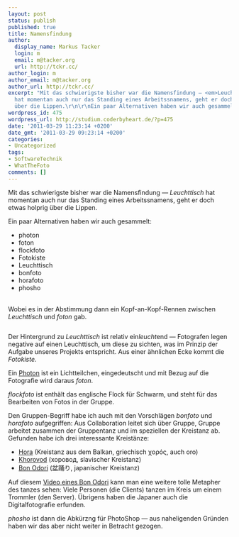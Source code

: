 ```yaml
---
layout: post
status: publish
published: true
title: Namensfindung
author:
  display_name: Markus Tacker
  login: m
  email: m@tacker.org
  url: http://tckr.cc/
author_login: m
author_email: m@tacker.org
author_url: http://tckr.cc/
excerpt: "Mit das schwierigste bisher war die Namensfindung — <em>Leuchttisch</em>
  hat momentan auch nur das Standing eines Arbeitssnamens, geht er doch etwas holprig
  über die Lippen.\r\n\r\nEin paar Alternativen haben wir auch gesammelt:\r\n<ul>\r\n\t<li>photon</li>\r\n\t<li>foton</li>\r\n\t<li>flockfoto</li>\r\n\t<li>Fotokiste</li>\r\n\t<li>Leuchttisch</li>\r\n\t<li>bonfoto</li>\r\n\t<li>horafoto</li>\r\n\t<li>phosho</li>\r\n</ul>\r\n"
wordpress_id: 475
wordpress_url: http://studium.coderbyheart.de/?p=475
date: '2011-03-29 11:23:14 +0200'
date_gmt: '2011-03-29 09:23:14 +0200'
categories:
- Uncategorized
tags:
- SoftwareTechnik
- WhatTheFoto
comments: []
---
```

<p>Mit das schwierigste bisher war die Namensfindung — <em>Leuchttisch</em> hat momentan auch nur das Standing eines Arbeitssnamens, geht er doch etwas holprig über die Lippen.</p>
<p>Ein paar Alternativen haben wir auch gesammelt:</p>
<ul>
<li>photon</li>
<li>foton</li>
<li>flockfoto</li>
<li>Fotokiste</li>
<li>Leuchttisch</li>
<li>bonfoto</li>
<li>horafoto</li>
<li>phosho</li>
</ul>
<p><a id="more"></a><a id="more-475"></a><br />
Wobei es in der Abstimmung dann ein Kopf-an-Kopf-Rennen zwischen <em>Leuchttisch</em> und <em>foton</em> gab.</p>
<p><img src="https://spreadsheets.google.com/oimg?key=0AtTPpgm7INxMdEd0NzBLMlRtU2NERDYzc21nXzgwUWc&amp;oid=0&amp;zx=iyuvy11yx789" alt="" /></p>
<p>Der Hintergrund zu <em>Leuchttisch</em> ist relativ ein<em>leucht</em>end — Fotografen legen negative auf einen Leuchttisch, um diese zu sichten, was im Prinzip der Aufgabe unseres Projekts entspricht. Aus einer ähnlichen Ecke kommt die <em>Fotokiste</em>.</p>
<p>Ein <a href="http://de.wikipedia.org/wiki/Photon">Photon</a> ist ein Lichtteilchen, eingedeutscht und mit Bezug auf die Fotografie wird daraus <em>foton</em>.</p>
<p><em>flockfoto</em> ist enthält das englische Flock für Schwarm, und steht für das Bearbeiten von Fotos in der Gruppe.</p>
<p>Den Gruppen-Begriff habe ich auch mit den Vorschlägen <em>bonfoto</em> und <em>horafoto</em> aufgegriffen: Aus Collaboration leitet sich über Gruppe, Gruppe arbeitet zusammen der Gruppentanz und im speziellen der Kreistanz ab. Gefunden habe ich drei interessante Kreistänze:</p>
<ul>
<li><a href="http://en.wikipedia.org/wiki/Hora_%28dance%29">Hora</a> (Kreistanz aus dem Balkan, griechisch χορός, auch oro)</li>
<li><a href="http://en.wikipedia.org/wiki/Khorovod">Khorovod</a> (хоровод, slavischer Kreistanz)</li>
<li><a href="http://en.wikipedia.org/wiki/Bon_Odori#Bon_Odori">Bon Odori</a> (盆踊り, japanischer Kreistanz)</li>
</ul>
<p>Auf diesem <a href="http://www.youtube.com/watch?v=bjJtiY51FQI">Video eines Bon Odori</a> kann man eine weitere tolle Metapher des tanzes sehen: Viele Personen (die Clients) tanzen im Kreis um einem Trommler (den Server). Übrigens haben die Japaner auch die Digitalfotografie erfunden.</p>
<p><em>phosho</em> ist dann die Abkürzng für PhotoShop — aus naheligenden Gründen haben wir das aber nicht weiter in Betracht gezogen.</p>
